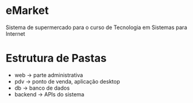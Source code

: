 # eMarket
Sistema de supermercado para o curso de Tecnologia em Sistemas para Internet

# Estrutura de Pastas
- web -> parte administrativa
- pdv -> ponto de venda, aplicação desktop
- db -> banco de dados
- backend -> APIs do sistema